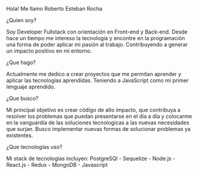 Hola! Me llamo Roberto Esteban Rocha

¿Quien soy?

Soy Developer Fullstack con orientación en Front-end y Back-end.
Desde hace un tiempo me intereso la tecnología y encontre en la programación una forma de poder aplicar mi pasión al trabajo. Contribuyendo a generar un impacto positivo en mi entorno.

¿Que hago?

Actualmente me dedico a crear proyectos que me permitan aprender y aplicar las tecnologías aprendidas. Teniendo a JavaScript como mi primer lenguaje aprendido.

¿Que busco?

Mi principal objetivo es crear código de alto impacto, que contribuya a resolver los problemas que puedan presentarse en el día a día y colocarme en la vanguardía de las soluciones tecnologicas a las nuevas necesidades que surjan.
Busco implementar nuevas formas de solucionar problemas ya existentes.

¿Que tecnologías uso?

Mi stack de tecnologías incluyen:
PostgreSQl - Sequelize - Node.js - React.js - Redux - MongoDB - Javascript

<!--
**ElRobertRocha91/ElRobertRocha91** is a ✨ _special_ ✨ repository because its `README.md` (this file) appears on your GitHub profile.

Here are some ideas to get you started:

- 🔭 I’m currently working on ...
- 🌱 I’m currently learning ...
- 👯 I’m looking to collaborate on ...
- 🤔 I’m looking for help with ...
- 💬 Ask me about ...
- 📫 How to reach me: ...
- 😄 Pronouns: ...
- ⚡ Fun fact: ...
-->
